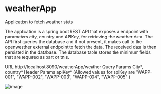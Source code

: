 # weatherApp
Application to fetch weather stats

The application is a spring boot REST API that exposes a endpoint with parameters city, country and APIKey, for retrieving the weather data. The API first queries the database and if not present, it makes call to the openweather external endpoint to fetch the data. The received data is then persisted in the database. The database table stores the minimum fields that are required as part of this.


URL	http://localhost:8090/weatherApp/weather
Query Params	City*, country*
Header Params	apiKey* (Allowed values for apiKey are "WAPP-001", "WAPP-002", "WAPP-003", "WAPP-004", "WAPP-005"
)

![image](https://user-images.githubusercontent.com/46775220/112448846-eae69680-8da6-11eb-9e69-ff61ff0d4e2d.png)
